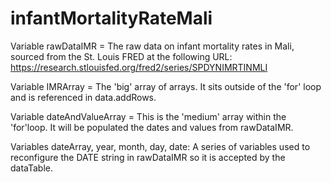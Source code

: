 # infantMortalityRateMali

Variable rawDataIMR = The raw data on infant mortality rates in Mali, sourced from the St. Louis FRED at the following URL: https://research.stlouisfed.org/fred2/series/SPDYNIMRTINMLI

Variable IMRArray = The 'big' array of arrays. It sits outside of the 'for' loop and is referenced in data.addRows.

Variable dateAndValueArray = This is the 'medium' array within the 'for'loop. It will be populated the dates and values from rawDataIMR.

Variables dateArray, year, month, day, date: A series of variables used to reconfigure the DATE string in rawDataIMR so it is accepted by the dataTable.
